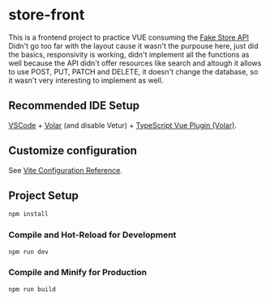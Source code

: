 # store-front

This is a frontend project to practice VUE consuming the [Fake Store API](https://fakestoreapi.com/)
Didn't go too far with the layout cause it wasn't the purpouse here, just did the basics, responsivity is working,
didn't implement all the functions as well because the API didn't offer resources like search
and altough it allows to use POST, PUT, PATCH and DELETE, it doesn't change the database, 
so it wasn't very interesting to implement as well.

## Recommended IDE Setup

[VSCode](https://code.visualstudio.com/) + [Volar](https://marketplace.visualstudio.com/items?itemName=johnsoncodehk.volar) (and disable Vetur) + [TypeScript Vue Plugin (Volar)](https://marketplace.visualstudio.com/items?itemName=johnsoncodehk.vscode-typescript-vue-plugin).

## Customize configuration

See [Vite Configuration Reference](https://vitejs.dev/config/).

## Project Setup

```sh
npm install
```

### Compile and Hot-Reload for Development

```sh
npm run dev
```

### Compile and Minify for Production

```sh
npm run build
```
